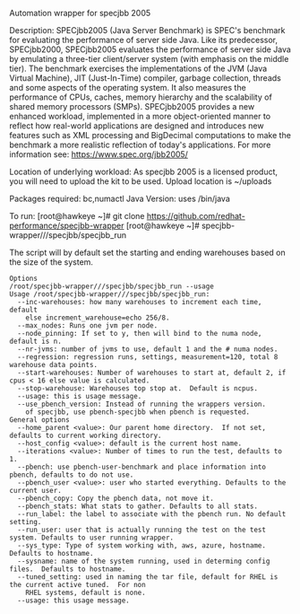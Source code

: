 Automation wrapper for specjbb 2005

Description:
             SPECjbb2005 (Java Server Benchmark) is SPEC's benchmark for evaluating
             the performance of server side Java. Like its predecessor, SPECjbb2000,
             SPECjbb2005 evaluates the performance of server side Java by emulating
             a three-tier client/server system (with emphasis on the middle tier).
             The benchmark exercises the implementations of the JVM (Java Virtual
             Machine), JIT (Just-In-Time) compiler, garbage collection, threads and
             some aspects of the operating system. It also measures the performance
             of CPUs, caches, memory hierarchy and the scalability of shared memory
             processors (SMPs). SPECjbb2005 provides a new enhanced workload,
             implemented in a more object-oriented manner to reflect how real-world
             applications are designed and introduces new features such as XML
             processing and BigDecimal computations to make the benchmark a more
             realistic reflection of today's applications.
             For more information see: https://www.spec.org/jbb2005/
  
Location of underlying workload:
             As specjbb 2005 is a licensed product, you will need to upload the kit to be
             used. Upload location is ~/uploads

Packages required: bc,numactl
Java Version: uses /bin/java

To run:
[root@hawkeye ~]# git clone https://github.com/redhat-performance/specjbb-wrapper
[root@hawkeye ~]# specjbb-wrapper///specjbb/specjbb_run

The script will by default set the starting and ending warehouses based on the size of the system.

```
Options
/root/specjbb-wrapper///specjbb/specjbb_run --usage
Usage /root/specjbb-wrapper///specjbb/specjbb_run:
  --inc-warehouses: how many warehouses to increment each time, default
    else increment_warehouse=echo 256/8.
  --max_nodes: Runs one jvm per node.
  --node_pinning: If set to y, then will bind to the numa node, default is n.
  --nr-jvms: number of jvms to use, default 1 and the # numa nodes.
  --regression: regression runs, settings, measurement=120, total 8 warehouse data points.
  --start-warehouses: Number of warehouses to start at, default 2, if cpus < 16 else value is calculated.
  --stop-warehouse: Warehouses top stop at.  Default is ncpus.
  --usage: this is usage message.
  --use_pbench_version: Instead of running the wrappers version.
    of specjbb, use pbench-specjbb when pbench is requested.
General options
  --home_parent <value>: Our parent home directory.  If not set, defaults to current working directory.
  --host_config <value>: default is the current host name.
  --iterations <value>: Number of times to run the test, defaults to 1.
  --pbench: use pbench-user-benchmark and place information into pbench, defaults to do not use.
  --pbench_user <value>: user who started everything. Defaults to the current user.
  --pbench_copy: Copy the pbench data, not move it.
  --pbench_stats: What stats to gather. Defaults to all stats.
  --run_label: the label to associate with the pbench run. No default setting.
  --run_user: user that is actually running the test on the test system. Defaults to user running wrapper.
  --sys_type: Type of system working with, aws, azure, hostname.  Defaults to hostname.
  --sysname: name of the system running, used in determing config files.  Defaults to hostname.
  --tuned_setting: used in naming the tar file, default for RHEL is the current active tuned.  For non
    RHEL systems, default is none.
  --usage: this usage message.
```
